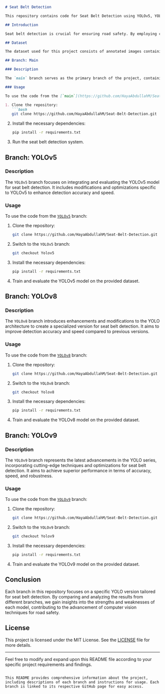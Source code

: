 ```markdown
# Seat Belt Detection

This repository contains code for Seat Belt Detection using YOLOv5, YOLOv8, and YOLOv9 as part of an image processing course. The project aims to evaluate the performance of different YOLO versions on a consistent dataset and compare their variations.

## Introduction

Seat belt detection is crucial for ensuring road safety. By employing computer vision techniques, we can automatically detect the presence or absence of seat belts in images, aiding in enforcing safety regulations and promoting awareness among drivers and passengers.

## Dataset

The dataset used for this project consists of annotated images containing various scenarios with seat belts. This curated dataset ensures consistency across different YOLO model evaluations. You can access and download the dataset from [here](https://universe.roboflow.com/fay-regu8/seat_belt-iauiy).

## Branch: Main

### Description

The `main` branch serves as the primary branch of the project, containing stable and tested code. It provides a baseline implementation of the seat belt detection system using YOLOv5 as the default model.

### Usage

To use the code from the [`main`](https://github.com/HayaAbdullahM/Seat-Belt-Detection/tree/main) branch:

1. Clone the repository:
   ```bash
   git clone https://github.com/HayaAbdullahM/Seat-Belt-Detection.git
   ```

2. Install the necessary dependencies:
   ```bash
   pip install -r requirements.txt
   ```

3. Run the seat belt detection system.

## Branch: YOLOv5

### Description

The `YOLOv5` branch focuses on integrating and evaluating the YOLOv5 model for seat belt detection. It includes modifications and optimizations specific to YOLOv5 to enhance detection accuracy and speed.

### Usage

To use the code from the [`YOLOv5`](https://github.com/HayaAbdullahM/Seat-Belt-Detection/tree/Yolov5) branch:

1. Clone the repository:
   ```bash
   git clone https://github.com/HayaAbdullahM/Seat-Belt-Detection.git
   ```

2. Switch to the `YOLOv5` branch:
   ```bash
   git checkout Yolov5
   ```

3. Install the necessary dependencies:
   ```bash
   pip install -r requirements.txt
   ```

4. Train and evaluate the YOLOv5 model on the provided dataset.

## Branch: YOLOv8

### Description

The `YOLOv8` branch introduces enhancements and modifications to the YOLO architecture to create a specialized version for seat belt detection. It aims to improve detection accuracy and speed compared to previous versions.

### Usage

To use the code from the [`YOLOv8`](https://github.com/HayaAbdullahM/Seat-Belt-Detection/tree/Yolov8) branch:

1. Clone the repository:
   ```bash
   git clone https://github.com/HayaAbdullahM/Seat-Belt-Detection.git
   ```

2. Switch to the `YOLOv8` branch:
   ```bash
   git checkout Yolov8
   ```

3. Install the necessary dependencies:
   ```bash
   pip install -r requirements.txt
   ```

4. Train and evaluate the YOLOv8 model on the provided dataset.

## Branch: YOLOv9

### Description

The `YOLOv9` branch represents the latest advancements in the YOLO series, incorporating cutting-edge techniques and optimizations for seat belt detection. It aims to achieve superior performance in terms of accuracy, speed, and robustness.

### Usage

To use the code from the [`YOLOv9`](https://github.com/HayaAbdullahM/Seat-Belt-Detection/tree/Yolov9) branch:

1. Clone the repository:
   ```bash
   git clone https://github.com/HayaAbdullahM/Seat-Belt-Detection.git
   ```

2. Switch to the `YOLOv9` branch:
   ```bash
   git checkout Yolov9
   ```

3. Install the necessary dependencies:
   ```bash
   pip install -r requirements.txt
   ```

4. Train and evaluate the YOLOv9 model on the provided dataset.

## Conclusion

Each branch in this repository focuses on a specific YOLO version tailored for seat belt detection. By comparing and analyzing the results from different branches, we gain insights into the strengths and weaknesses of each model, contributing to the advancement of computer vision techniques for road safety.

## License

This project is licensed under the MIT License. See the [LICENSE](LICENSE) file for more details.

---
Feel free to modify and expand upon this README file according to your specific project requirements and findings.
```

This README provides comprehensive information about the project, including descriptions of each branch and instructions for usage. Each branch is linked to its respective GitHub page for easy access.
